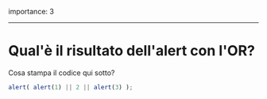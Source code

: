 importance: 3

---

# Qual'è il risultato dell'alert con l'OR?

Cosa stampa il codice qui sotto?

```js
alert( alert(1) || 2 || alert(3) );
```


